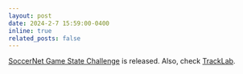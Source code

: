 ```yaml
---
layout: post
date: 2024-2-7 15:59:00-0400
inline: true
related_posts: false
---
```


<a href='https://github.com/SoccerNet/sn-gamestate'>SoccerNet Game State Challenge</a> is released. Also, check <a href='https://github.com/TrackingLaboratory/tracklab'>TrackLab</a>.
